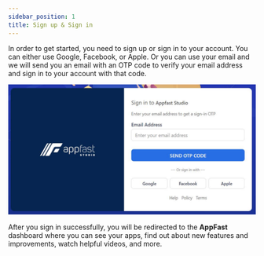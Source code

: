```yaml
---
sidebar_position: 1
title: Sign up & Sign in
---
```


In order to get started, you need to sign up or sign in to your account. You can either use Google, Facebook, or Apple. Or you can use your email and we will send you an email with an OTP code to verify your email address and sign in to your account with that code.

![Sign In](../../static/img/signin.jpg)

After you sign in successfully, you will be redirected to the **AppFast** dashboard where you can see your apps, find out about new features and improvements, watch helpful videos, and more.
